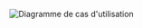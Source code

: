 ![Diagramme de cas d'utilisation](//www.plantuml.com/plantuml/png/TP1DRXin38NtEWMHJLUpYFEJBjCQw05g99kY2rQYRROQAY35e47H-yJdc8lLWaV0k80tmeFmVIJn7gsYLXzpoBIjK0iex_OL4Yl5oaL2m5YBmbFbp8QLN04DF91Khc-mURCwlO_KFYs4Pg7iCi5doZX6b8Jm9m2uKKGZkFfIN8KLN63BSS-aiDuyNpN_QNsz9DT5hAgp4cI2iQJfFLC7pycCPhnjip8Pf28o7SWwkrgopsoEcUq_5aX077VjY-2biDJkd-bVfqFqb-cWiy-oBJfYg-feVd0vkRDwSsapGfnlZjZScRzTyXjaOstdIF5NGlzzVjVTMGLxbDrfyYjcSeLVCtQ_n3x5E1qIAQ13n1mzj_bQVhXLCklrFbnermL-aZVbr5ldFuQ_8JWCGwkxXrKFDptSzd3NmtqF3o4SrNd2zIAlGcWl3D_sd1B9zm4i73V2qC8ZIV8n_mC0)
